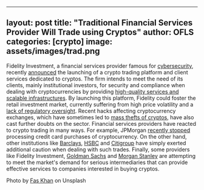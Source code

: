 
---
layout: post
title:  "Traditional Financial Services Provider Will Trade using Cryptos"
author: OFLS
categories: [crypto]
image: assets/images/trad.png
---
Fidelity Investment, a financial services provider famous for [cybersecurity](https://xbt.net/blog/fidelity-launches-institutional-crypto-platform-fidelity-digital-asset-services-crypto-custody-trading/), recently [announced](https://www.coindesk.com/fidelity-reveals-cryptocurrency-and-digital-asset-trading-platform/) the launching of a crypto trading platform and client services dedicated to cryptos. The firm intends to meet the need of its clients, mainly institutional investors, for security and compliance when dealing with cryptocurrencies by providing [high-quality services and scalable infrastructures](https://www.businesswire.com/news/home/20181015005732/en/Fidelity%C2%AE-Launches-New-Company-Fidelity-Digital-Assets%E2%84%A0). By launching this platform, Fidelity could foster the retail investment market, currently suffering from high price volatility and a [lack of regulatory oversight](https://www.forbes.com/sites/donnafuscaldo/2018/10/16/will-fidelity-be-what-it-takes-to-bring-crypto-trading-to-the-masses/#7ff7d351936d). Recent hacks affecting cryptocurrency exchanges, which have sometimes led to [mass thefts of cryptos](https://www.coindesk.com/crypto-exchange-zaif-hacked-in-60-million-6000-bitcoin-theft/), have also cast further doubts on the sector. Financial services providers have reacted to crypto trading in many ways. For example, JPMorgan [recently stopped](https://www.reuters.com/article/us-jpmorgan-crypto-currencies/jpmorgan-sued-over-fees-for-cryptocurrency-purchases-idUSKBN1HI2T4) processing credit card purchases of cryptocurrency. On the other hand, other institutions like [Barclays](https://www.ccn.com/uk-banking-giant-barclays-cryptocurrency-project-put-on-ice-report/), [HSBC](https://cointelegraph.com/news/hsbc-global-head-of-digital-says-the-bank-is-cautiously-looking-at-crypto-investment) and [Citigroup](https://cointelegraph.com/news/citigroup-to-let-investors-trade-custodian-held-cryptocurrency-sources-claim) have simply exerted additional caution when dealing with such trades. Finally, some providers like Fidelity Investment, [Goldman Sachs](https://www.ccn.com/evolve-adapt-goldman-sachs-may-trade-cryptocurrencies-not-just-futures/) and [Morgan Stanley](https://www.cnbc.com/2018/09/13/morgan-stanley-gearing-up-for-bitcoin-derivative-trading.html) are attempting to meet the market's demand for serious intermediaries that can provide effective services to companies interested in buying cryptos.

Photo by [Fas Khan](https://unsplash.com/@fasbytes) on Unsplash
